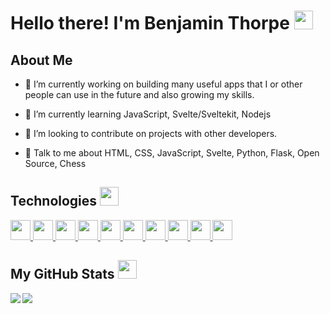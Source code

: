 # Hello there! I'm Benjamin Thorpe <img src = "https://raw.githubusercontent.com/MartinHeinz/MartinHeinz/master/wave.gif" width='30'>


## About Me 

- 🔭 I’m currently working on building many useful apps that I or other people can use in the future and also growing my skills.

- 🌱 I’m currently learning JavaScript, Svelte/Sveltekit, Nodejs 

- 👯 I’m looking to contribute on projects with other developers.

- 💬 Talk to me about HTML, CSS, JavaScript, Svelte, Python, Flask, Open Source, Chess


<h2> Technologies <img src = "https://media2.giphy.com/media/QssGEmpkyEOhBCb7e1/giphy.gif?cid=ecf05e47a0n3gi1bfqntqmob8g9aid1oyj2wr3ds3mg700bl&rid=giphy.gif" width="30"> </h2>
<!-- HTML -->
<a href= https://github.com/benjithorpe?tab=repositories&q=&type=&language=html&sort= > <img width ='32px' src ='https://raw.githubusercontent.com/rahulbanerjee26/githubAboutMeGenerator/main/icons/html.svg'> </a>
<!-- CSS -->
<a href= https://github.com/benjithorpe?tab=repositories&q=&type=&language=css&sort= > <img width ='32px' src ='https://raw.githubusercontent.com/rahulbanerjee26/githubAboutMeGenerator/main/icons/css.svg'> </a>
<!-- TailwindCSS -->
<a href= https://github.com/benjithorpe?tab=repositories&q=&type=&language=css&sort= > <img width ='32px' src ='https://raw.githubusercontent.com/rahulbanerjee26/githubAboutMeGenerator/main/icons/tailwind.svg'> </a>
<!-- JavaScript -->
<a href= https://github.com/benjithorpe?tab=repositories&q=&type=&language=javascript&sort= > <img width ='32px' src ='https://raw.githubusercontent.com/rahulbanerjee26/githubAboutMeGenerator/main/icons/javascript.svg'> </a>
<!-- Svelte -->
<a href= https://github.com/benjithorpe?tab=repositories&q=&type=&language=svelte&sort= > <img width ='32px' src ='https://raw.githubusercontent.com/rahulbanerjee26/githubAboutMeGenerator/main/icons/svelte.svg'> </a>
<!-- Python -->
<a href= https://github.com/benjithorpe?tab=repositories&q=&type=&language=python&sort= > <img width ='32px' src ='https://raw.githubusercontent.com/rahulbanerjee26/githubAboutMeGenerator/main/icons/python.svg'> </a>
<!-- Node -->
<a href= https://github.com/benjithorpe?tab=repositories&q=&type=&language=javascript&sort= > <img width ='32px' src ='https://raw.githubusercontent.com/rahulbanerjee26/githubAboutMeGenerator/main/icons/nodejs.svg'> </a>
<!-- Express -->
<a href= https://github.com/benjithorpe?tab=repositories&q=&type=&language=javascript&sort= > <img width ='32px' src ='https://raw.githubusercontent.com/rahulbanerjee26/githubAboutMeGenerator/main/icons/express.svg'> </a>
<!-- Heroku -->
<a href= https://github.com/benjithorpe?tab=repositories&q=&type=&language=heroku&sort= > <img width ='32px' src ='https://raw.githubusercontent.com/rahulbanerjee26/githubAboutMeGenerator/main/icons/heroku.svg'> </a>
<!-- Git -->
<a href= https://github.com/benjithorpe?tab=repositories&q=&type=&language=git&sort= > <img width ='32px' src ='https://raw.githubusercontent.com/rahulbanerjee26/githubAboutMeGenerator/main/icons/git.svg'> </a>



<h2> My GitHub Stats <img src='https://media1.giphy.com/media/du3J3cXyzhj75IOgvA/giphy.gif?cid=ecf05e47x2g034i9pzwtzzsd3xgg2w9nr94t4tflbbgo3008&rid=giphy.gif' width='30'> </h2>

<img align="left" src="https://github-readme-stats.vercel.app/api?username=benjithorpe&count_private=true&show_icons=true&theme=material-palenight" />

<img align="center" src="https://github-readme-stats.vercel.app/api/top-langs/?username=benjithorpe&theme=material-palenight&hide=java&layout=compact" />
